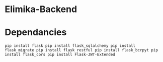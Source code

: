 # Elimika-Backend

# Dependancies
`
pip install flask
pip install flask_sqlalchemy
pip install flask_migrate
pip install flask_restful
pip install flask_bcrpyt
pip install flask_cors
pip install Flask-JWT-Extended
`